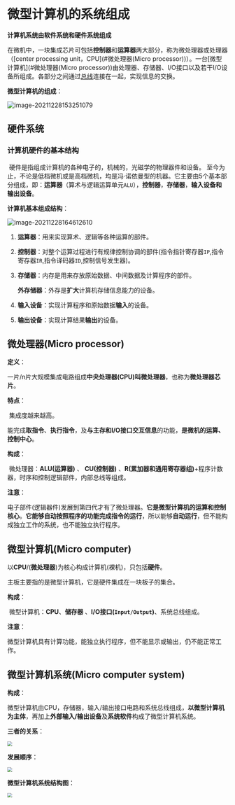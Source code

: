 # 微型计算机的系统组成

**计算机系统由软件系统和硬件系统组成**

​	在微机中，一块集成芯片可包括**控制器**和**运算器**两大部分，称为微处理器或处理器（[center processing unit，CPU](#微处理器(Micro processor))）。一台[微型计算机](#微处理器(Micro processor))由处理器、存储器、I/O接口以及若干I/O设备所组成。各部分之间通过[总线](./总线.md)连接在一起，实现信息的交换。

**微型计算机的组成**：

![image-20211228153251079](https://cdn.jsdelivr.net/gh/letengzz/Two-C/img/PM/First/image-20211228153251079.png)

## 硬件系统

### 计算机硬件的基本结构        

​	硬件是指组成计算机的各种电子的，机械的，光磁学的物理器件和设备。
​        至今为止，不论是低档微机或是高档微机，均是冯·诺依曼型的机器。它主要由5个基本部分组成，即：**运算器**（算术与逻辑运算单元`ALU`），**控制器**，**存储器**，**输入设备和输出设备**。

**计算机基本组成结构**：

![image-20211228164612610](https://cdn.jsdelivr.net/gh/letengzz/Two-C/img/PM/First/image-20211228164612610.png)

1. **运算器**：用来实现算术、逻辑等各种运算的部件。

2. **控制器**：对整个运算过程进行有规律控制协调的部件(指令指针寄存器`IP`,指令寄存器`IR`,指令译码器`ID`,控制信号发生器)。

3. **存储器**：内存是用来存放原始数据、中间数据及计算程序的部件。

   **外存储器**：外存是**扩大**计算机存储信息能力的设备。

4. **输入设备**：实现计算程序和原始数据**输入**的设备。

5. **输出设备**：实现计算结果**输出**的设备。

## 微处理器(Micro processor)

**定义**：

​	一片/n片大规模集成电路组成**中央处理器(CPU)**叫**微处理器**，也称为**微处理器芯片**。

**特点**：

​	集成度越来越高。

​	能完成**取指令**、**执行指令**，及**与主存和I/O接口交互信息**的功能，**是微机的运算、控制中心**。

**构成**：

​	微处理器：**ALU(运算器)** 、 **CU(控制器)** 、**R(累加器和通用寄存器组)**+程序计数器，时序和控制逻辑部件，内部总线等组成。

**注意**：

​	电子部件(逻辑器件)发展到第四代才有了微处理器。**它是微型计算机的运算和控制核心**。**它能够自动按照程序的功能完成指令的运行**，所以能够**自动运行**，但不能构成独立工作的系统，也不能独立执行程序。

## **微型计算机(Micro computer)**

​	以**CPU**/(**微处理器**)为核心构成计算机(裸机)，只包括**硬件**。

主板主要指的是微型计算机，它是硬件集成在一块板子的集合。

**构成**：

​	微型计算机：**CPU**、**储存器** 、**I/O接口(`Input/Output`)**、系统总线组成。

**注意**：

​	微型计算机具有计算功能，能独立执行程序，但不能显示或输出，仍不能正常工作。

## 微型计算机系统(Micro computer system)

**构成**：

​	微型计算机由CPU，存储器，输入/输出接口电路和系统总线组成，**以微型计算机为主体**，再加上**外部输入/输出设备**及**系统软件**构成了微型计算机系统。

**三者的关系**：

<img src="https://cdn.jsdelivr.net/gh/letengzz/Two-C/img/PM/First/image-20211225180951057.png" style="zoom:67%;" >

**发展顺序**：

<img src="https://cdn.jsdelivr.net/gh/letengzz/Two-C/img/PM/First/%E5%8F%91%E5%B1%95%E8%BF%87%E7%A8%8B.png" style="zoom:67%;" >

**微型计算机系统结构图**：

<img src="https://cdn.jsdelivr.net/gh/letengzz/Two-C/img/PM/First/image-20211228170928613.png" style="zoom:67%;" >

